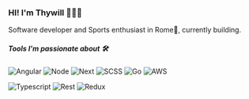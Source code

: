 ### HI! I'm Thywill 👨🏽‍💻

Software developer and Sports enthusiast in Rome📍, currently building.

##### Tools I'm passionate about 🛠 

![Angular](https://img.shields.io/badge/Javascript-Angular-red) ![Node](https://img.shields.io/badge/Javascript-Node-blue) ![Next](https://img.shields.io/badge/React-Next.js-white) ![SCSS](https://img.shields.io/badge/CSS-SCSS-%23C04080) ![Go]([https://img.shields.io/badge/CSS-Styled%20Components-%23C04080](https://img.shields.io/badge/Go-00ADD8?logo=Go&logoColor=white&style=for-the-badge)) ![AWS](https://img.shields.io/badge/CSS-Styled%20Components-%23C04080)

![Typescript](https://img.shields.io/badge/Javascript-Typescript-blue) ![Rest](https://img.shields.io/badge/QueryLanguage-RESTful%20API-%2348B282) ![Redux](https://img.shields.io/badge/React-Redux-blue)


<!---
ThywillJoshua/ThywillJoshua is a ✨ special ✨ repository because its `README.md` (this file) appears on your GitHub profile.
You can click the Preview link to take a look at your changes.
--->
